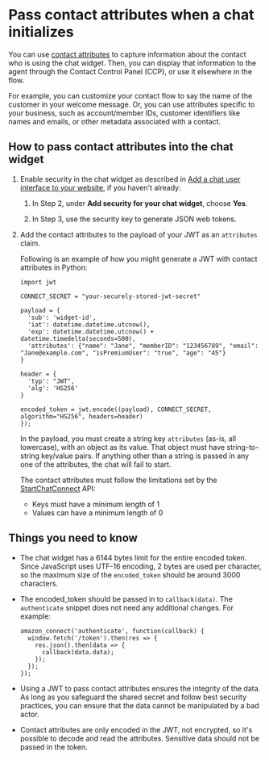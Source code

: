 # Pass contact attributes when a chat initializes<a name="pass-contact-attributes-chat"></a>

You can use [contact attributes](what-is-a-contact-attribute.md) to capture information about the contact who is using the chat widget\. Then, you can display that information to the agent through the Contact Control Panel \(CCP\), or use it elsewhere in the flow\.

For example, you can customize your contact flow to say the name of the customer in your welcome message\. Or, you can use attributes specific to your business, such as account/member IDs, customer identifiers like names and emails, or other metadata associated with a contact\.

## How to pass contact attributes into the chat widget<a name="how-to-contact-attributes-chatwidget"></a>

1. Enable security in the chat widget as described in [Add a chat user interface to your website](add-chat-to-website.md), if you haven't already:

   1. In Step 2, under **Add security for your chat widget**, choose **Yes**\.

   1. In Step 3, use the security key to generate JSON web tokens\.

1. Add the contact attributes to the payload of your JWT as an `attributes` claim\.

   Following is an example of how you might generate a JWT with contact attributes in Python:

   ```
   import jwt
   
   CONNECT_SECRET = "your-securely-stored-jwt-secret"
   
   payload = {
     'sub': 'widget-id',
     'iat': datetime.datetime.utcnow(),
     'exp': datetime.datetime.utcnow() + datetime.timedelta(seconds=500),
     'attributes': {"name": "Jane", "memberID": "123456789", "email": "Jane@example.com", "isPremiumUser": "true", "age": "45"}
   }
   
   header = {
     'typ': "JWT",
     'alg': 'HS256'
   }
   
   encoded_token = jwt.encode((payload), CONNECT_SECRET, algorithm="HS256", headers=header)
   });
   ```

   In the payload, you must create a string key `attributes` \(as\-is, all lowercase\), with an object as its value\. That object must have string\-to\-string key/value pairs\. If anything other than a string is passed in any one of the attributes, the chat will fail to start\. 

   The contact attributes must follow the limitations set by the [StartChatConnect](https://docs.aws.amazon.com/connect/latest/APIReference/API_StartChatContact.html#connect-StartChatContact-request-Attributes) API: 
   + Keys must have a minimum length of 1
   + Values can have a minimum length of 0

## Things you need to know<a name="contact-attributes-chatwidget-important-notes"></a>
+ The chat widget has a 6144 bytes limit for the entire encoded token\. Since JavaScript uses UTF\-16 encoding, 2 bytes are used per character, so the maximum size of the `encoded_token` should be around 3000 characters\.
+ The encoded\_token should be passed in to `callback(data)`\. The `authenticate` snippet does not need any additional changes\. For example:

  ```
  amazon_connect('authenticate', function(callback) {
    window.fetch('/token').then(res => {
      res.json().then(data => {
        callback(data.data);
      });
    });
  });
  ```
+ Using a JWT to pass contact attributes ensures the integrity of the data\. As long as you safeguard the shared secret and follow best security practices, you can ensure that the data cannot be manipulated by a bad actor\.
+ Contact attributes are only encoded in the JWT, not encrypted, so it's possible to decode and read the attributes\. Sensitive data should not be passed in the token\. 